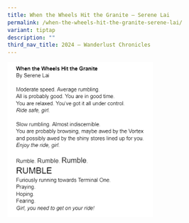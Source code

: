 ```yaml
---
title: When the Wheels Hit the Granite – Serene Lai
permalink: /when-the-wheels-hit-the-granite-serene-lai/
variant: tiptap
description: ""
third_nav_title: 2024 – Wanderlust Chronicles
---
```

<p></p>
<div class="isomer-image-wrapper">
<img style="width: 65%;" height="auto" width="100%" alt="" src="/images/Serene_SWI.png">
</div>
<p>
<br>
</p>